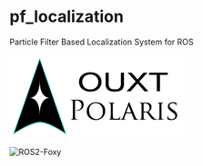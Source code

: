 # pf_localization
Particle Filter Based Localization System for ROS

![Developed By OUXT Polaris](img/logo.png "Logo")

![ROS2-Foxy](https://github.com/OUXT-Polaris/pf_localization/workflows/ROS2-Foxy/badge.svg)